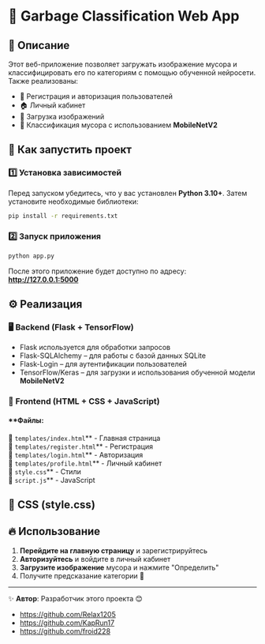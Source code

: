 # 📌 Garbage Classification Web App

## 📝 Описание
Этот веб-приложение позволяет загружать изображение мусора и классифицировать его по категориям с помощью обученной нейросети. Также реализованы:
- 🔐 Регистрация и авторизация пользователей
- 🏠 Личный кабинет
- 📂 Загрузка изображений
- 🤖 Классификация мусора с использованием **MobileNetV2**

## 🚀 Как запустить проект

### 1️⃣ Установка зависимостей

Перед запуском убедитесь, что у вас установлен **Python 3.10+**. Затем установите необходимые библиотеки:

```sh
pip install -r requirements.txt
```

### 2️⃣ Запуск приложения

```sh
python app.py
```

После этого приложение будет доступно по адресу: **http://127.0.0.1:5000**

## ⚙️ Реализация

### 🖥️ Backend (Flask + TensorFlow)
- Flask используется для обработки запросов
- Flask-SQLAlchemy – для работы с базой данных SQLite
- Flask-Login – для аутентификации пользователей
- TensorFlow/Keras – для загрузки и использования обученной модели **MobileNetV2**

### 🎨 Frontend (HTML + CSS + JavaScript)
#### **Файлы:  
📄 `templates/index.html`** - Главная страница  
📄 `templates/register.html`** - Регистрация  
📄 `templates/login.html`** - Авторизация  
📄 `templates/profile.html`** - Личный кабинет  
📄 `style.css`** - Стили  
📄 `script.js`** - JavaScript

## 🎨 CSS (style.css)


## 🔥 Использование
1. **Перейдите на главную страницу** и зарегистрируйтесь
2. **Авторизуйтесь** и войдите в личный кабинет
3. **Загрузите изображение** мусора и нажмите "Определить"
4. Получите предсказание категории 🎉

---

✨ **Автор**: Разработчик этого проекта 😊
- https://github.com/Relax1205
- https://github.com/KapRun17
- https://github.com/froid228